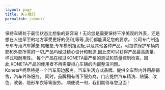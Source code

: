 ```yaml
---
layout: page
title: 关于我们
permalink: /about/
---
```

 
保持车辆处于最佳状态比想象的要容易！无论您是需要保持干净美观的外表，还是想在人迹罕至的地方享受更好的便利,等等,我们都能满足您的要求。
公司专门制造专车专用汽车脚垫,尾箱垫,专车模制挡泥板,以及其他各种产品。可提供保护车辆内部和外部所需的一切,产品均经过精心设计和制造,因此您可以获得产品最高质量、样式和耐用性。  每个产品在经过KONETA最严格的测试和质量控制检查。因此,KONETA产品的使用者不再需要担心车辆的内部整洁问题。  
Koneta®柯尼特是一个汽车周边服务，汽车生活方式品牌。提供全车型内外用品销售，汽车外饰服务。 
同时，品牌拥有线下服务商，门店提供汽车精洗、贴膜、改色、改装、隐形车衣等等服务。
顺便说一句，我们期待与您见面！  
